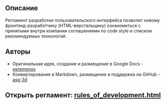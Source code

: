 ## Описание
Регламент разработки пользовательского интерфейса позволит новому фронтэнд-разработчику (HTML-верстальщику) ознакомиться с принятыми внутри компании соглашениями по code style и списком рекомендуемых технологий.

## Авторы
- Оригинальная идея, создание и размещение в Google Docs - [peremenov](https://github.com/peremenov)
- Конвертирование в Markdown, размещение и поддержка на GitHub - [asg-3d](https://github.com/asg-3d)

## Открыть регламент: [rules_of_development.html](./rules_of_development.html)